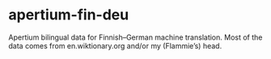# apertium-fin-deu

Apertium bilingual data for Finnish–German machine translation. Most of the
data comes from en.wiktionary.org and/or my (Flammie’s) head.
